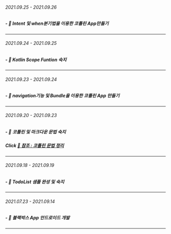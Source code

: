 ###### 2021.09.25 - 2021.09.26
##### - 📝 Intent 및 when분기법을 이용한 코틀린 App만들기
---

###### 2021.09.24 - 2021.09.25
##### - 📝 Kotlin Scope Funtion 숙지
---

###### 2021.09.23 - 2021.09.24
##### - 📝 navigation기능 및 Bundle을 이용한 코틀린 App 만들기
---

###### 2021.09.20 - 2021.09.23
##### - 📝 코틀린 및 마크다운 문법 숙지 <br>
##### Click [📎 참조 : 코틀린 문법 정리](https://eli1429.tistory.com/2) 
---

###### 2021.09.18 - 2021.09.19
##### - 📝 TodoList 샘플 완성 및 숙지
---

###### 2021.07.23 - 2021.09.14
##### - 📝 블랙박스 App 안드로이드 개발
---

